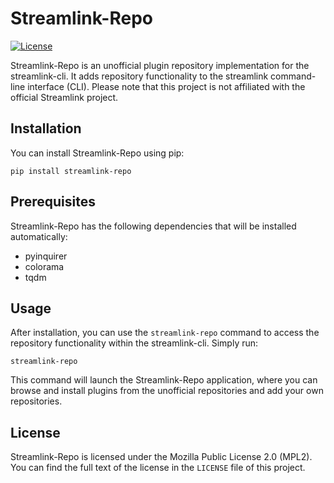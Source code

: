 # Streamlink-Repo


[![License](https://img.shields.io/badge/License-MPL%202.0-brightgreen.svg)](https://opensource.org/licenses/MPL-2.0)


Streamlink-Repo is an unofficial plugin repository implementation for the streamlink-cli. It adds repository functionality to the streamlink command-line interface (CLI). Please note that this project is not affiliated with the official Streamlink project.

## Installation

You can install Streamlink-Repo using pip:

```shell
pip install streamlink-repo
```

## Prerequisites

Streamlink-Repo has the following dependencies that will be installed automatically:

- pyinquirer
- colorama
- tqdm

## Usage

After installation, you can use the `streamlink-repo` command to access the repository functionality within the streamlink-cli. Simply run:

```shell
streamlink-repo
```

This command will launch the Streamlink-Repo application, where you can browse and install plugins from the unofficial repositories and add your own repositories.

## License

Streamlink-Repo is licensed under the Mozilla Public License 2.0 (MPL2). You can find the full text of the license in the `LICENSE` file of this project.

